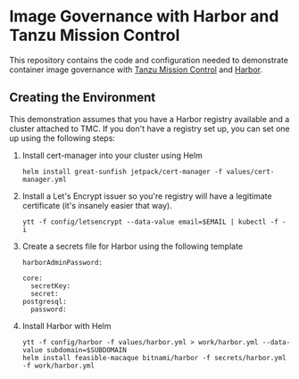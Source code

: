 # Image Governance with Harbor and Tanzu Mission Control

This repository contains the code and configuration needed to 
demonstrate container image governance with [Tanzu Mission
Control](https://tanzu.vmware.com/mission-control) and 
[Harbor](https://goharbor.io).

## Creating the Environment

This demonstration assumes that you have a Harbor registry 
available and a cluster attached to TMC. If you don't have
a registry set up, you can set one up using the following 
steps:

1. Install cert-manager into your cluster using Helm

   ```helm install great-sunfish jetpack/cert-manager -f values/cert-manager.yml```

2. Install a Let's Encrypt issuer so you're registry will have a legitimate
   certificate (it's insanely easier that way). 

   ```
   ytt -f config/letsencrypt --data-value email=$EMAIL | kubectl -f - i
   ```

2. Create a secrets file for Harbor using the following 
   template 

   ```
   harborAdminPassword:

   core:
     secretKey:
     secret:
   postgresql:
     password:
   ``` 

3. Install Harbor with Helm 

   ```
   ytt -f config/harbor -f values/harbor.yml > work/harbor.yml --data-value subdomain=$SUBDOMAIN
   helm install feasible-macaque bitnami/harbor -f secrets/harbor.yml -f work/harbor.yml
   ```

